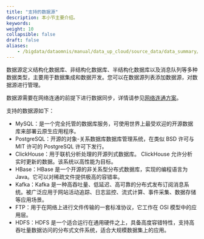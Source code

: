 ```yaml
---
title: "支持的数据源"
description: 本小节主要介绍。 
keywords: 
weight: 10
collapsible: false
draft: false
aliases:
    - /bigdata/dataomnis/manual/data_up_cloud/source_data/data_summary/
---
```



数据源定义结构化数据库、非结构化数据库、半结构化数据库以及消息队列等多种数据类型，主要用于数据集成和数据开发。您可以在数据源列表添加数据源，对数据源进行管理。

数据源需要在网络连通的前提下进行数据同步，详情请参见[网络连通方案](../connect/)。

支持的数据源如下：

- MySQL：是一个完全托管的数据库服务，可使用世界上最受欢迎的开源数据库来部署云原生应用程序。
- PostgreSQL：开源的对象-关系数据库数据库管理系统，在类似 BSD 许可与 MIT 许可的 PostgreSQL 许可下发行。 
- ClickHouse：用于联机分析处理的开源列式数据库。 ClickHouse 允许分析实时更新的数据。该系统以高性能为目标。
- HBase：HBase 是一个开源的非关系型分布式数据库，实现的编程语言为 Java。它可以对稀疏文件提供极高的容错率。 
- Kafka：Kafka 是一种高吞吐量、低延迟、高可靠的分布式发布订阅消息系统。被广泛应用于网站活动追踪、日志监控、流式计算、事件采集、数据存储等应用场景。
- FTP：用于在网络上进行文件传输的一套标准协议，它工作在 OSI 模型中的应用层。
- HDFS：HDFS 是一个适合运行在通用硬件之上，具备高度容错特性，支持高吞吐量数据访问的分布式文件系统，适合大规模数据集上的应用。

